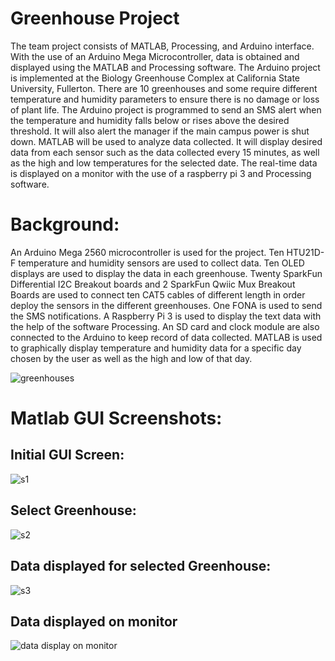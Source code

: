 # Greenhouse Project
The team project consists of MATLAB, Processing, and Arduino interface. With the use of an Arduino Mega Microcontroller, data is obtained and displayed using the MATLAB and Processing software. The Arduino project is implemented at the Biology Greenhouse Complex at California State University, Fullerton. There are 10 greenhouses and some require different temperature and humidity parameters to ensure there is no damage or loss of plant life. The Arduino project is programmed to send an SMS alert when the temperature and humidity falls below or rises above the desired threshold. It will also alert the manager if the main campus power is shut down. MATLAB will be used to analyze data collected. It will display desired data from each sensor such as the data collected every 15 minutes, as well as the high and low temperatures for the selected date. The real-time data is displayed on a monitor with the use of a raspberry pi 3 and Processing software.

# Background:
An Arduino Mega 2560 microcontroller is used for the project. Ten HTU21D-F
temperature and humidity sensors are used to collect data. Ten OLED displays are used to display the data in each greenhouse. Twenty SparkFun Differential I2C Breakout boards and 2 SparkFun Qwiic Mux Breakout Boards are used to connect ten CAT5 cables of different length in order deploy the sensors in the different greenhouses. One FONA is used to send the SMS notifications. A Raspberry Pi 3 is used to display the text data with the help of the software Processing. An SD card and clock module are also connected to the Arduino to keep record of data collected. MATLAB is used to graphically display temperature and humidity data for a specific day chosen by the user as well as the high and low of that day.


![greenhouses](https://i.ibb.co/3WJp4j2/Screenshot-from-2019-07-08-19-21-33.png)

# Matlab GUI Screenshots:

## Initial GUI Screen:
![s1](https://i.ibb.co/sCgMcXj/s1.png)

## Select Greenhouse:
![s2](https://i.ibb.co/Ybj1TbV/s2.png)

## Data displayed for selected Greenhouse:
![s3](https://i.ibb.co/0FmJX4m/s3.png)

## Data displayed on monitor
![data display on monitor](https://i.ibb.co/cL7Q4Zv/processing-display.png)


